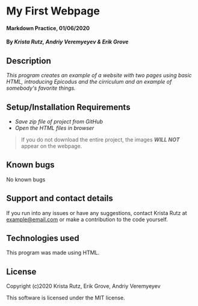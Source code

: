 # My First Webpage
 
#### Markdown Practice, 01/06/2020

#### By _**Krista Rutz, Andriy Veremyeyev & Erik Grove**_

## Description

_This program creates an example of a website with two pages using basic HTML, introducing Epicodus and the cirriculum and an example of somebody's favorite things._

## Setup/Installation Requirements

* _Save zip file of project from GitHub_
* _Open the HTML files in browser_

> If you do not download the entire project, the images **_WILL NOT_** appear on the webpage.

## Known bugs

No known bugs

## Support and contact details

If you run into any issues or have any suggestions, contact Krista Rutz at example@email.com or make a contribution to the code yourself.

## Technologies used

This program was made using HTML.

## License

Copyright (c)2020 Krista Rutz, Erik Grove, Andriy Veremyeyev

This software is licensed under the MIT license.
